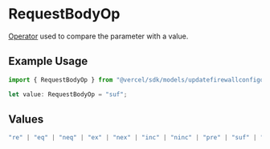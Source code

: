 # RequestBodyOp

[Operator](https://vercel.com/docs/security/vercel-waf/rule-configuration#operators) used to compare the parameter with a value.

## Example Usage

```typescript
import { RequestBodyOp } from "@vercel/sdk/models/updatefirewallconfigop.js";

let value: RequestBodyOp = "suf";
```

## Values

```typescript
"re" | "eq" | "neq" | "ex" | "nex" | "inc" | "ninc" | "pre" | "suf" | "sub" | "gt" | "gte" | "lt" | "lte"
```